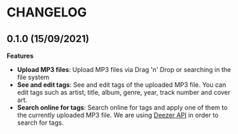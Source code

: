 # CHANGELOG

## 0.1.0 (15/09/2021)

**Features**

- **Upload MP3 files**: Upload MP3 files via Drag 'n' Drop or searching in the file system
- **See and edit tags**: See and edit tags of the uploaded MP3 file. You can edit tags such as artist, title, album, genre, year, track number and cover art.
- **Search online for tags**: Search online for tags and apply one of them to the currently uploaded MP3 file. We are using [Deezer API](https://developers.deezer.com/api) in order to search for tags.
